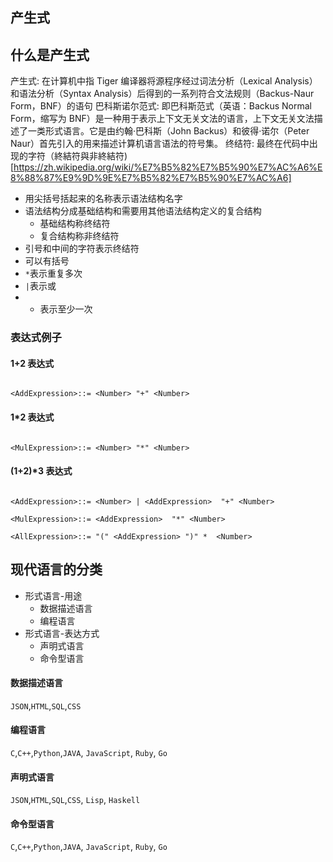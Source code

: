 ## 产生式

## 什么是产生式

产生式: 在计算机中指 Tiger 编译器将源程序经过词法分析（Lexical Analysis）和语法分析（Syntax Analysis）后得到的一系列符合文法规则（Backus-Naur Form，BNF）的语句
巴科斯诺尔范式: 即巴科斯范式（英语：Backus Normal Form，缩写为 BNF）是一种用于表示上下文无关文法的语言，上下文无关文法描述了一类形式语言。它是由约翰·巴科斯（John Backus）和彼得·诺尔（Peter Naur）首先引入的用来描述计算机语言语法的符号集。
终结符: 最终在代码中出现的字符（終結符與非終結符)[https://zh.wikipedia.org/wiki/%E7%B5%82%E7%B5%90%E7%AC%A6%E8%88%87%E9%9D%9E%E7%B5%82%E7%B5%90%E7%AC%A6] 

- 用尖括号括起来的名称表示语法结构名字
- 语法结构分成基础结构和需要用其他语法结构定义的复合结构
  - 基础结构称终结符
  - 复合结构称非终结符
- 引号和中间的字符表示终结符
- 可以有括号
- `*`表示重复多次
- `|`表示或
- + 表示至少一次

### 表达式例子

#### 1+2 表达式

```

<AddExpression>::= <Number> "+" <Number>

```

#### 1*2 表达式

``` 

<MulExpression>::= <Number> "*" <Number>

```

#### (1+2)*3 表达式

```

<AddExpression>::= <Number> | <AddExpression>  "+" <Number>

<MulExpression>::= <AddExpression>  "*" <Number>

<AllExpression>::= "(" <AddExpression> ")" *  <Number>

```

## 现代语言的分类

- 形式语言-用途
  - 数据描述语言
  - 编程语言
- 形式语言-表达方式
  - 声明式语言
  - 命令型语言
  
#### 数据描述语言

`JSON`,`HTML`,`SQL`,`CSS`

#### 编程语言

`C`,`C++`,`Python`,`JAVA`, `JavaScript`, `Ruby`, `Go`


#### 声明式语言

`JSON`,`HTML`,`SQL`,`CSS`, `Lisp`, `Haskell`


#### 命令型语言

`C`,`C++`,`Python`,`JAVA`, `JavaScript`, `Ruby`, `Go`
